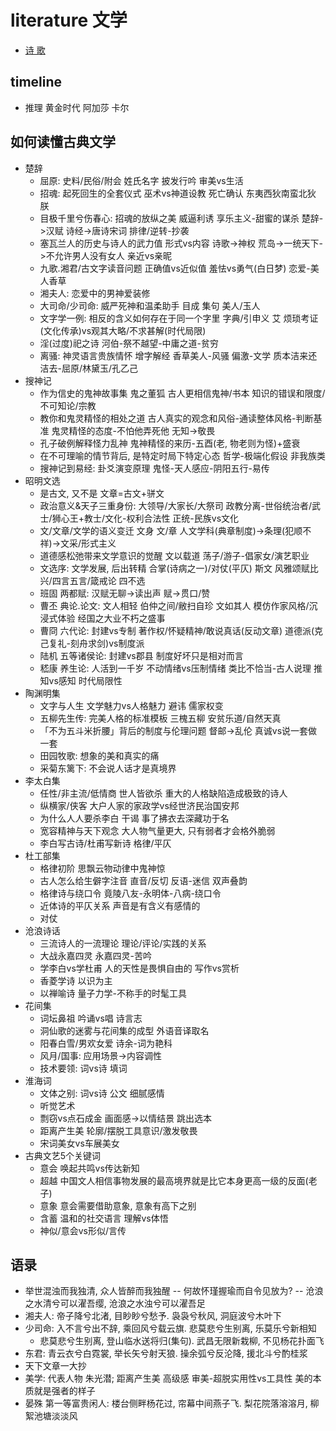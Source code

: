 # literature 文学

- [诗 歌](poetry.md)

## timeline
- 推理 黄金时代 阿加莎 卡尔

## 如何读懂古典文学
- 楚辞
  - 屈原: 史料/民俗/附会 姓氏名字 披发行吟 审美vs生活
  - 招魂: 起死回生的全套仪式 巫术vs神道设教 死亡确认 东夷西狄南蛮北狄 朕
  - 目极千里兮伤春心: 招魂的放纵之美 威逼利诱 享乐主义-甜蜜的谋杀 楚辞->汉赋 诗经->唐诗宋词 排律/逆转-抄袭
  - 塞瓦兰人的历史与诗人的武力值 形式vs内容 诗歌->神权 荒岛->一统天下->不允许男人没有女人 亲近vs亲昵
  - 九歌.湘君/古文字读音问题 正确值vs近似值 羞怯vs勇气(白日梦) 恋爱-美人香草
  - 湘夫人: 恋爱中的男神爱装修
  - 大司命/少司命: 威严死神和温柔助手 目成 集句 美人/玉人
  - 文字学一例: 相反的含义如何存在于同一个字里 字典/引申义 艾 烦琐考证(文化传承)vs观其大略/不求甚解(时代局限)
  - 淫(过度)祀之诗 河伯-祭不越望-中庸之道-贫穷
  - 离骚: 神灵语言贵族情怀 增字解经 香草美人-风骚 偏激-文学 质本洁来还洁去-屈原/林黛玉/孔乙己
- 搜神记
  - 作为信史的鬼神故事集 鬼之董狐 古人更相信鬼神/书本 知识的错误和限度/不可知论/宗教
  - 教你和鬼灵精怪的相处之道 古人真实的观念和风俗-通读整体风格-判断基准 鬼灵精怪的态度-不怕他弄死他  无知->敬畏
  - 孔子破例解释怪力乱神 鬼神精怪的来历-五酉(老, 物老则为怪)+盛衰
  - 在不可理喻的情节背后, 是特定时局下特定心态 哲学-极端化假设 非我族类 
  - 搜神记到易经: 卦爻演变原理 鬼怪-天人感应-阴阳五行-易传
- 昭明文选
  - 是古文, 又不是 文章=古文+骈文
  - 政治意义&天子三重身份: 大领导/大家长/大祭司 政教分离-世俗统治者/武士/狮心王+教士/文化-权利合法性 正统-民族vs文化
  - 文/文章/文学的语义变迁 文身 文/章 人文学科(典章制度)->条理(犯顺不祥)->文采/形式主义
  - 道德感松弛带来文学意识的觉醒 文以载道 荡子/游子-倡家女/演艺职业
  - 文选序: 文学发展, 后出转精 合掌(诗病之一)/对仗(平仄) 斯文 风雅颂赋比兴/四言五言/箴戒论 四不选
  - 班固 两都赋: 汉赋无聊->读出声 赋->贯口/赞
  - 曹丕 典论.论文: 文人相轻 伯仲之间/敝扫自珍 文如其人 模仿作家风格/沉浸式体验 经国之大业不朽之盛事
  - 曹冏 六代论: 封建vs专制 著作权/怀疑精神/敢说真话(反动文章) 道德派(克己复礼-刻舟求剑)vs制度派
  - 陆机 五等诸侯论: 封建vs郡县 制度好坏只是相对而言
  - 嵇康 养生论: 人活到一千岁 不动情绪vs压制情绪 类比不恰当-古人说理 推知vs感知 时代局限性
- 陶渊明集
    - 文字与人生 文学魅力vs人格魅力 避讳 儒家权变
    - 五柳先生传: 完美人格的标准模板 三槐五柳 安贫乐道/自然天真
    - 「不为五斗米折腰」背后的制度与伦理问题 督邮->乱伦 真诚vs说一套做一套
    - 田园牧歌: 想象的美和真实的痛
    - 采菊东篱下: 不会说人话才是真境界
- 李太白集
  - 任性/非主流/低情商 世人皆欲杀 重大的人格缺陷造成极致的诗人
  - 纵横家/侠客 大户人家的家政学vs经世济民治国安邦
  - 为什么人人要杀李白 干谒 事了拂衣去深藏功于名
  - 宽容精神与天下观念 大人物气量更大, 只有弱者才会格外脆弱
  - 李白写古诗/杜甫写新诗 格律/平仄
- 杜工部集
  - 格律初阶 思飘云物动律中鬼神惊
  - 古人怎么给生僻字注音 直音/反切 反语-迷信 双声叠韵
  - 格律诗与绕口令 竟陵八友-永明体-八病-绕口令
  - 近体诗的平仄关系 声音是有含义有感情的
  - 对仗
- 沧浪诗话
  - 三流诗人的一流理论 理论/评论/实践的关系
  - 大战永嘉四灵 永嘉四灵-苦吟
  - 学李白vs学杜甫 人的天性是畏惧自由的 写作vs赏析
  - 香菱学诗 以识为主
  - 以禅喻诗 量子力学-不称手的时髦工具
- 花间集
  - 词坛鼻祖 吟诵vs唱 诗言志
  - 洞仙歌的迷雾与花间集的成型 外语音译取名
  - 阳春白雪/男欢女爱 诗余-词为艳科
  - 风月/国事: 应用场景->内容调性
  - 技术要领: 词vs诗 填词
- 淮海词
  - 文体之别: 词vs诗 公文 细腻感情
  - 听觉艺术
  - 剽窃vs点石成金 画面感->以情结景 跳出选本
  - 距离产生美 轮廓/摆脱工具意识/激发敬畏
  - 宋词美女vs车展美女
- 古典文艺5个关键词
  - 意会 唤起共鸣vs传达新知
  - 超越 中国文人相信事物发展的最高境界就是比它本身更高一级的反面(老子)
  - 意象 意会需要借助意象, 意象有高下之别
  - 含蓄 温和的社交语言 理解vs体悟
  - 神似/意会vs形似/言传

## 语录
- 举世混浊而我独清, 众人皆醉而我独醒 -- 何故怀瑾握瑜而自令见放为? -- 沧浪之水清兮可以濯吾缨, 沧浪之水浊兮可以濯吾足
- 湘夫人: 帝子降兮北渚, 目眇眇兮愁予. 袅袅兮秋风, 洞庭波兮木叶下
- 少司命: 入不言兮出不辞, 乘回风兮载云旗. 悲莫悲兮生别离, 乐莫乐兮新相知
    - 悲莫悲兮生别离, 登山临水送将归(集句). 武昌无限新栽柳, 不见杨花扑面飞
- 东君: 青云衣兮白霓裳, 举长矢兮射天狼. 操余弧兮反沦降, 援北斗兮酌桂浆
- 天下文章一大抄
- 美学: 代表人物 朱光潜; 距离产生美 高级感 审美-超脱实用性vs工具性 美的本质就是强者的样子
- 晏殊 第一等富贵闲人: 楼台侧畔杨花过, 帘幕中间燕子飞. 梨花院落溶溶月, 柳絮池塘淡淡风